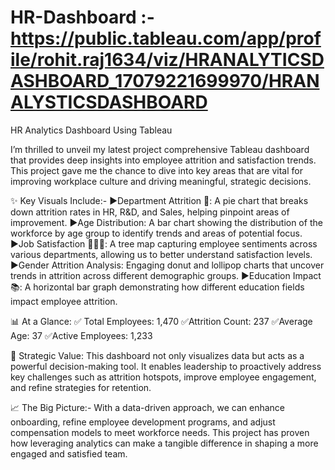 # HR-Dashboard :- https://public.tableau.com/app/profile/rohit.raj1634/viz/HRANALYTICSDASHBOARD_17079221699970/HRANALYSTICSDASHBOARD
HR Analytics Dashboard Using Tableau

I’m thrilled to unveil my latest project comprehensive Tableau dashboard that provides deep insights into employee attrition and satisfaction trends. This project gave me the chance to dive into key areas that are vital for improving workplace culture and driving meaningful, strategic decisions.

✨ Key Visuals Include:-
▶Department Attrition 🏬: A pie chart that breaks down attrition rates in HR, R&D, and Sales, helping pinpoint areas of improvement.
▶Age Distribution: A bar chart showing the distribution of the workforce by age group to identify trends and areas of potential focus.
▶Job Satisfaction 🧑🏻‍🏫: A tree map capturing employee sentiments across various departments, allowing us to better understand satisfaction levels.
▶Gender Attrition Analysis: Engaging donut and lollipop charts that uncover trends in attrition across different demographic groups.
▶Education Impact 📚: A horizontal bar graph demonstrating how different education fields impact employee attrition.

📊 At a Glance:
✅ Total Employees: 1,470
✅Attrition Count: 237
✅Average Age: 37
✅Active Employees: 1,233

🎯 Strategic Value: This dashboard not only visualizes data but acts as a powerful decision-making tool. It enables leadership to proactively address key challenges such as attrition hotspots, improve employee engagement, and refine strategies for retention.

📈 The Big Picture:-
With a data-driven approach, we can enhance onboarding, refine employee development programs, and adjust compensation models to meet workforce needs. This project has proven how leveraging analytics can make a tangible difference in shaping a more engaged and satisfied team.
